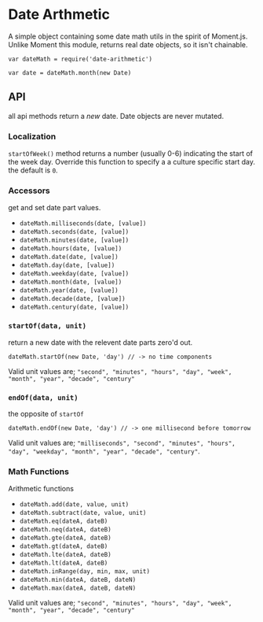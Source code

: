 
Date Arthmetic
=================

A simple object containing some date math utils in the spirit of Moment.js. Unlike Moment this module, returns real date objects, so it isn't chainable.

    var dateMath = require('date-arithmetic')

    var date = dateMath.month(new Date) 

## API

all api methods return a _new_ date. Date objects are never mutated.

### Localization

`startOfWeek()` method returns a number (usually 0-6) indicating the start of the week day. Override this function to specify a a culture specific start day. the default is `0`.

### Accessors

get and set date part values. 

- `dateMath.milliseconds(date, [value])`
- `dateMath.seconds(date, [value])`
- `dateMath.minutes(date, [value])`
- `dateMath.hours(date, [value])`
- `dateMath.date(date, [value])`
- `dateMath.day(date, [value])`
- `dateMath.weekday(date, [value])`
- `dateMath.month(date, [value])`
- `dateMath.year(date, [value])`
- `dateMath.decade(date, [value])`
- `dateMath.century(date, [value])`

### `startOf(data, unit)`

return a new date with the relevent date parts zero'd out. 

    dateMath.startOf(new Date, 'day') // -> no time components

Valid unit values are; `"second", "minutes", "hours", "day", "week", "month", "year", "decade", "century" `


### `endOf(data, unit)`

the opposite of `startOf`

    dateMath.endOf(new Date, 'day') // -> one millisecond before tomorrow

Valid unit values are; `"milliseconds", "second", "minutes", "hours", "day", "weekday", "month", "year", "decade", "century"`.

### Math Functions

Arithmetic functions

- `dateMath.add(date, value, unit)`
- `dateMath.subtract(date, value, unit)`
- `dateMath.eq(dateA, dateB)`
- `dateMath.neq(dateA, dateB)`
- `dateMath.gte(dateA, dateB)`
- `dateMath.gt(dateA, dateB)`
- `dateMath.lte(dateA, dateB)`
- `dateMath.lt(dateA, dateB)`
- `dateMath.inRange(day, min, max, unit)`
- `dateMath.min(dateA, dateB, dateN)`
- `dateMath.max(dateA, dateB, dateN)`

Valid unit values are; `"second", "minutes", "hours", "day", "week", "month", "year", "decade", "century" `